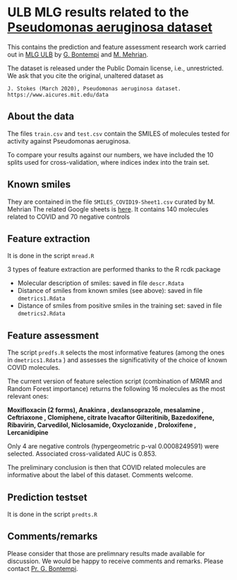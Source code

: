 # ULB MLG results related to the [Pseudomonas aeruginosa dataset](https://www.aicures.mit.edu/data)

This contains the prediction and feature assessment research work carried out in
[MLG ULB](http://mlg.ulb.ac.be) by [G. Bontempi](http://di.ulb.ac.be/map/gbonte/Welcome.html) and 
[M. Mehrian](https://mlg.ulb.ac.be/wordpress/members-2/mmehrian/). 

The dataset is released under the Public Domain license, i.e., unrestricted. We
ask that you cite the original, unaltered dataset as 

```
J. Stokes (March 2020), Pseudomonas aeruginosa dataset.
https://www.aicures.mit.edu/data
```

## About the data

The files `train.csv` and `test.csv` contain the SMILES of molecules tested for
activity against Pseudomonas aeruginosa.

To compare your results against our numbers, we have included the 10 splits used
for cross-validation, where indices index into the train set. 

## Known smiles
They are contained in the file `SMILES_COVID19-Sheet1.csv` curated by M. Mehrian
The related Google sheets is [here](https://docs.google.com/spreadsheets/d/1Ll26liuImbjxnkfwunEBb9Hn9nH38lUvOsLJaYLayFQ/edit#gid=0).
It contains 140 molecules related to COVID and 70 negative controls

## Feature extraction 
It is done in the script `mread.R`

3 types of feature extraction are performed thanks to the R rcdk package

* Molecular description of smiles: saved in file `descr.Rdata`
* Distance of smiles from known smiles (see above): saved in file `dmetrics1.Rdata`
* Distance of smiles from positive smiles in the training set: saved in file `dmetrics2.Rdata`

## Feature assessment 
The script `predfs.R`  selects the most informative features (among the ones in `dmetrics1.Rdata` )
and assesses the significativity of the choice of known COVID molecules.

The current version of feature selection script (combination of MRMR and Random Forest importance)
returns the following 16 molecules as the most relevant ones:

**Moxifloxacin (2 forms),       Anakinra ,          dexlansoprazole,     mesalamine ,   Ceftriaxone ,       Clomiphene, citrate Ivacaftor          Gilteritinib,  Bazedoxifene,       Ribavirin,          Carvedilol, Niclosamide,  Oxyclozanide  ,     Droloxifene   ,     Lercanidipine**

Only 4 are negative controls (hypergeometric p-val 0.0008249591) were selected.
Associated cross-validated AUC is 0.853.

The preliminary conclusion is then that COVID related molecules are informative about the label of this dataset. Comments welcome.

## Prediction  testset
It is done in the script `predts.R`

## Comments/remarks
Please consider that those are prelimnary results made available for discussion.
We would be happy to receive comments and remarks.
Please contact [Pr. G. Bontempi](mailto:gbonte@ulb.ac.be?subject=[mitchemio:Github]).

